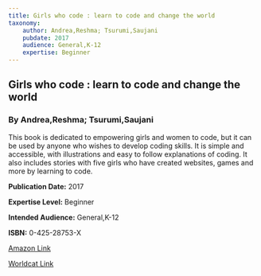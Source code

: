 ```yaml
---
title: Girls who code : learn to code and change the world
taxonomy:
	author: Andrea,Reshma; Tsurumi,Saujani
	pubdate: 2017
	audience: General,K-12
	expertise: Beginner
---
```

## Girls who code : learn to code and change the world
### By Andrea,Reshma; Tsurumi,Saujani
This book is dedicated to empowering girls and women to code, but it can be used by anyone who wishes to develop coding skills.  It is simple and accessible, with illustrations and easy to follow explanations of coding. It also includes stories with five girls who have created websites, games and more by learning to code.

**Publication Date:** 2017

**Expertise Level:** Beginner

**Intended Audience:** General,K-12

**ISBN:** 0-425-28753-X

[Amazon Link](https://www.amazon.com/Girls-Who-Code-Learn-Change/dp/042528753X/ref=sr_1_1?keywords=Girls+who+code+%3A+learn+to+code+and+change+the+world&qid=1573573933&sr=8-1)

[Worldcat Link](https://www.worldcat.org/title/girls-who-code-learn-to-code-and-change-the-world/oclc/1019882943&referer=brief_results)